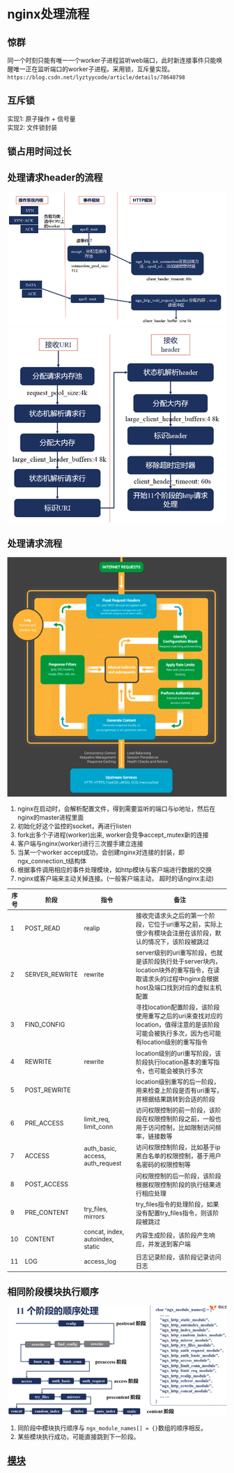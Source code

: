 # nginx处理流程

## 惊群

同一个时刻只能有唯一一个worker子进程监听web端口，此时新连接事件只能唤醒唯一正在监听端口的worker子进程。采用锁，互斥量实现。  
`https://blog.csdn.net/lyztyycode/article/details/78648798`

## 互斥锁

实现1: 原子操作 + 信号量  
实现2: 文件锁封装

## 锁占用时间过长

## 处理请求header的流程

![img](res/nginx-begin.png)
![img](res/nginx-header-handle.png)

## 处理请求流程

![img](res/nginx-process.png)

1. nginx在启动时，会解析配置文件，得到需要监听的端口与ip地址，然后在nginx的master进程里面  
2. 初始化好这个监控的socket，再进行listen  
3. fork出多个子进程(worker)出来,  worker会竞争accept_mutex新的连接  
4. 客户端与nginx(worker)进行三次握手建立连接  
5. 当某一个worker accept成功，会创建nginx对连接的封装，即ngx_connection_t结构体  
6. 根据事件调用相应的事件处理模块，如http模块与客户端进行数据的交换  
7. nginx或客户端来主动关掉连接。(一般客户端主动， 超时的话nginx主动)  

| 序号 | 阶段           | 指令                             | 备注                                                                                                                                             |
| ---- | -------------- | -------------------------------- | ------------------------------------------------------------------------------------------------------------------------------------------------ |
| 1    | POST_READ      | realip                           | 接收完请求头之后的第一个阶段，它位于uri重写之前，实际上很少有模块会注册在该阶段，默认的情况下，该阶段被跳过                                      |
| 2    | SERVER_REWRITE | rewrite                          | server级别的uri重写阶段，也就是该阶段执行处于server块内，location块外的重写指令，在读取请求头的过程中nginx会根据host及端口找到对应的虚拟主机配置 |
| 3    | FIND_CONFIG    |                                  | 寻找location配置阶段，该阶段使用重写之后的uri来查找对应的location，值得注意的是该阶段可能会被执行多次，因为也可能有location级别的重写指令        |
| 4    | REWRITE        | rewrite                          | location级别的uri重写阶段，该阶段执行location基本的重写指令，也可能会被执行多次                                                                  |
| 5    | POST_REWRITE   |                                  | location级别重写的后一阶段，用来检查上阶段是否有uri重写，并根据结果跳转到合适的阶段                                                              |
| 6    | PRE_ACCESS     | limit_req, limit_conn            | 访问权限控制的前一阶段，该阶段在权限控制阶段之前，一般也用于访问控制，比如限制访问频率，链接数等                                                 |
| 7    | ACCESS         | auth_basic, access, auth_request | 访问权限控制阶段，比如基于ip黑白名单的权限控制，基于用户名密码的权限控制等                                                                       |
| 8    | POST_ACCESS    |                                  | 问权限控制的后一阶段，该阶段根据权限控制阶段的执行结果进行相应处理                                                                               |
| 9    | PRE_CONTENT    | try_files, mirrors               | try_files指令的处理阶段，如果没有配置try_files指令，则该阶段被跳过                                                                               |
| 10   | CONTENT        | concat, index, autoindex, static | 内容生成阶段，该阶段产生响应，并发送到客户端                                                                                                     |
| 11   | LOG            | access_log                       | 日志记录阶段，该阶段记录访问日志                                                                                                                 |

## 相同阶段模块执行顺序

![img](res/nginx-proc-sort.png)

1. 同阶段中模块执行顺序与 `ngx_module_names[] = {}`数组的顺序相反。
2. 某些模块执行成功，可能直接跳到下一阶段。

## [模块](nginx-modules.md)
